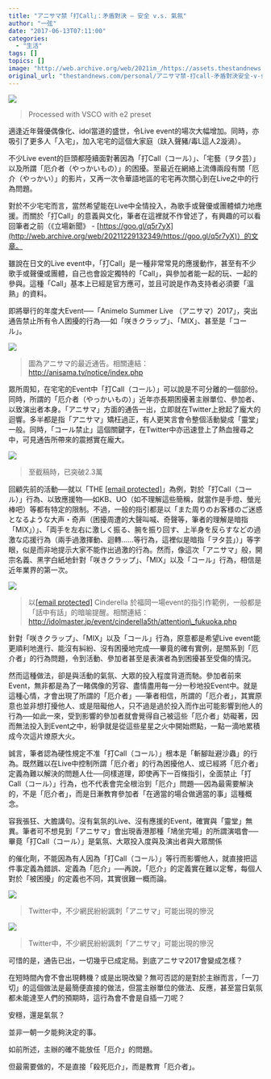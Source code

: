 ```yaml
---
title: "アニサマ禁「打Call」：矛盾對決 — 安全 v.s. 氣氛"
author: "一弦"
date: "2017-06-13T07:11:00"
categories:
  - "生活"
tags: []
topics: []
image: "http://web.archive.org/web/2021im_/https://assets.thestandnews.com/media/photos/Cover_zW4V5.jpg"
original_url: "thestandnews.com/personal/アニサマ禁-打call-矛盾對決安全-v-s-氣氛"
---
```

![](http://web.archive.org/web/2021im_/https://assets.thestandnews.com/media/photos/Cover_zW4V5.jpg)
> Processed with VSCO with e2 preset

適逢近年聲優偶像化、idol當道的盛世，令Live event的場次大幅增加。同時，亦吸引了更多人「入宅」，加入宅宅的這個大家庭（趺入聲豬/毒L這人2漩渦）。

不少Live event的巨頭都陸續面對著因為「打Call（コール）」、「宅藝（ヲタ芸）」以及所謂「厄介者（やっかいもの）」的困擾。至最近在網絡上流傳兩段有關「厄介（やっかい）」的影片，又再一次令華語地區的宅宅再次關心到在Live之中的行為問題。

對於不少宅宅而言，當然希望能在Live中全情投入，為歌手或聲優或團體傾力地應援。而關於「打Call」的意義與文化，筆者在這裡就不作曾述了，有興趣的可以看回筆者之前（《立場新聞》 - [https://goo.gl/q5r7yX](http://web.archive.org/web/20211229132349/https://goo.gl/q5r7yX)）的文章。

雖說在日文的Live event中，「打Call」是一種非常常見的應援動作，甚至有不少歌手或聲優或團體，自己也會設定獨特的「Call」，與參加者能一起的玩、一起的參與。這種「Call」基本上已經是官方應可，並且可說是作為支持者必須要「溫熟」的資料。

即將舉行的年度大Event──「Animelo Summer Live （アニサマ）2017」，突出通告禁止所有令人困擾的行為──如「咲きクラップ」、「MIX」、甚至是「コール」。

![](http://web.archive.org/web/2021im_/https://assets.thestandnews.com/media/photos/01_ckVKg.jpg)
> 圖為アニサマ的最近通告。相關連結：http://anisama.tv/notice/index.php

眾所周知，在宅宅的Event中「打Call（コール）」可以說是不可分離的一個部份。同時，所謂的「厄介者（やっかいもの）」近年亦長期困擾著主辦單位、參加者、以致演出者本身。「アニサマ」方面的通告一出，立即就在Twitter上掀起了龐大的迴響。多半都是指「アニサマ」矯枉過正，有人更笑言會令整個活動變成「靈堂」一般。同時，「コール禁止」這個關鍵字，在Twitter中亦迅速登上了熱血搜尋之中，可見通告所帶來的震撼實在龐大。

![](http://web.archive.org/web/2021im_/https://assets.thestandnews.com/media/photos/02_ctzd0.png)
> 至截稿時，已突破2.3萬

回顧先前的活動──就以「THE [\[email protected\]](/web/20211229132349/https://www.thestandnews.com/cdn-cgi/l/email-protection)」為例，對於「打Call（コール）」行為、以致應援物──如KB、UO（如不理解這些簡稱，就當作是手燈、螢光棒吧）等都有特定的限制。不過，一般的指引都是以「また周りのお客様のご迷惑となるような大声・奇声（困擾周遭的大聲叫喊、奇聲等，筆者的理解是暗指「MIX」）」、「両手を左右に激しく振る、腕を振り回す、上半身を反らすなどの過激な応援行為（兩手過激揮動、迴轉……等行為，這裡似是暗指「ヲタ芸」）」等字眼，似是而非地提示大家不能作出過激的行為。然而，像這次「アニサマ」般，開宗名義、黑字白紙地針對「咲きクラップ」、「MIX」以及「コール」行為，相信是近年業界的第一次。

![](http://web.archive.org/web/2021im_/https://assets.thestandnews.com/media/photos/03_OZEKQ.png)
> 以[\[email protected\]](/web/20211229132349/https://www.thestandnews.com/cdn-cgi/l/email-protection) Cinderella 於福岡一場event的指引作範例，一般都是「話中有話」的暗喻提醒。相關連結：http://idolmaster.jp/event/cinderella5th/attention\_fukuoka.php

針對「咲きクラップ」、「MIX」以及「コール」行為，原意都是希望Live event能更順利地進行、能沒有糾紛、沒有困擾地完成──畢竟的確有實例，是關系到「厄介者」的行為問題，令到活動、參加者甚至是表演者為到困擾甚至受傷的情況。

然而這種做法，卻是與活動的氣氛、大眾的投入程度背道而馳。參加者前來Event，無非都是為了一睹偶像的芳容、盡情盡用每一分一秒地投Event中。就是這種心情，才會出現了所謂的「厄介者」──筆者相信，所謂的「厄介者」，其實原意也並非想打擾他人、或是阻礙他人，只不過是過於投入而作出可能影響到他人的行為──如此一來，受到影響的參加者就會覺得自己被這些「厄介者」妨礙著，因而無法投入到Event之中，紛爭就是從這些星星之火中開始燃點，一點一滴地累積成今次這片燎原大火。

誠言，筆者認為硬性規定不准「打Call（コール）」根本是「斬腳趾避沙蟲」的行為。既然難以在Live中控制所謂「厄介者」的行為困擾他人、或已經將「厄介者」定義為難以解決的問題人仕──同樣道理，即使再下一百條指引，全面禁止「打Call（コール）」行為，也不代表會完全根治到「厄介」問題──因為最需要解決的，不是「厄介者」，而是日漸教育參加者「在適當的場合做適當的事」這種概念。

容我張狂、大膽講句。沒有氣氛的Live、沒有應援的Event，確實與「靈堂」無異。筆者可不想見到「アニサマ」會出現香港那種「鳩坐完場」的所謂演唱會──畢竟「打Call（コール）」是氣氛、大眾投入度與及演出者與大眾關係

的催化劑，不能因為有人因為「打Call（コール）」等行而影響他人，就直接把這件事定義為錯誤、定義為「厄介」──再說，「厄介」的定義實在難以定奪，每個人對於「被困擾」的定義也不同，其實很難一概而論。

![](http://web.archive.org/web/2021im_/https://assets.thestandnews.com/media/photos/04_sH77v.png)
> Twitter中，不少網民紛紛諷刺「アニサマ」可能出現的慘況

![](http://web.archive.org/web/2021im_/https://assets.thestandnews.com/media/photos/05_228MF.png)
> Twitter中，不少網民紛紛諷刺「アニサマ」可能出現的慘況

可惜的是，通告已出，一切幾乎已成定局。到底アニサマ2017會變成怎樣？

在短時間內會不會出現轉機？或是出現改變？無可否認的是對於主辦而言，「一刀切」的這個做法是最簡便直接的做法，但當主辦單位的做法、反應，甚至當日氣氛都未能達至人們的預期時，這行為會不會是自插一刀呢？

安穩，還是氣氛？

並非一朝一夕能夠決定的事。

如前所述，主辦的確不能放任「厄介」的問題。

但最需要做的，不是直接「殺死厄介」，而是教育「厄介者」。